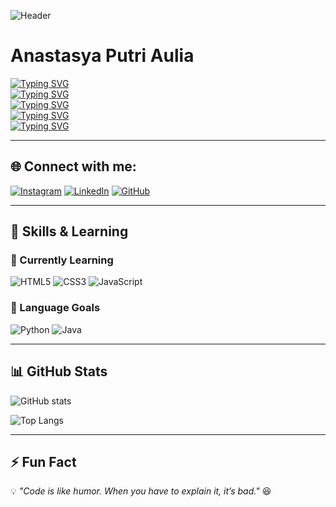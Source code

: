 <!-- Header / Banner -->
![Header](https://raw.githubusercontent.com/your-username/your-username/main/assets/header.png)

# Anastasya Putri Aulia

[![Typing SVG](https://readme-typing-svg.herokuapp.com?font=Fira+Code&size=25&pause=1000&color=FF5733&width=600&lines=Hello+World!+🌍)](https://git.io/typing-svg)  
[![Typing SVG](https://readme-typing-svg.herokuapp.com?font=Fira+Code&size=25&pause=1000&color=33FF57&width=600&lines=I'm+Anastasya+Putri+Aulia)](https://git.io/typing-svg)  
[![Typing SVG](https://readme-typing-svg.herokuapp.com?font=Fira+Code&size=25&pause=1000&color=3385FF&width=600&lines=A+Student+from+SMK+Telkom+Malang)](https://git.io/typing-svg)  
[![Typing SVG](https://readme-typing-svg.herokuapp.com?font=Fira+Code&size=25&pause=1000&color=FFC300&width=600&lines=Learning+Web+Development+💻)](https://git.io/typing-svg)  
[![Typing SVG](https://readme-typing-svg.herokuapp.com?font=Fira+Code&size=25&pause=1000&color=DA33FF&width=600&lines=Future+Software+Engineer+🚀)](https://git.io/typing-svg)

---

## 🌐 Connect with me:
[![Instagram](https://img.shields.io/badge/Instagram-E4405F?style=for-the-badge&logo=instagram&logoColor=white)](https://www.instagram.com/oioioyuu/)
[![LinkedIn](https://img.shields.io/badge/LinkedIn-0077B5?style=for-the-badge&logo=linkedin&logoColor=white)](https://www.linkedin.com/in/personal-saa/)
[![GitHub](https://img.shields.io/badge/GitHub-100000?style=for-the-badge&logo=github&logoColor=white)](https://github.com/ahnasta)

---

## 🚀 Skills & Learning
### 🌱 Currently Learning
![HTML5](https://img.shields.io/badge/HTML5-E34F26?style=for-the-badge&logo=html5&logoColor=white)
![CSS3](https://img.shields.io/badge/CSS3-1572B6?style=for-the-badge&logo=css3&logoColor=white)
![JavaScript](https://img.shields.io/badge/JavaScript-F7DF1E?style=for-the-badge&logo=javascript&logoColor=black)

### 🎯 Language Goals
![Python](https://img.shields.io/badge/Python-3776AB?style=for-the-badge&logo=python&logoColor=white)
![Java](https://img.shields.io/badge/Java-007396?style=for-the-badge&logo=java&logoColor=white)

---

## 📊 GitHub Stats
![GitHub stats](https://github-readme-stats.vercel.app/api?username=USERNAME&show_icons=true&theme=tokyonight)  

![Top Langs](https://github-readme-stats.vercel.app/api/top-langs/?username=USERNAME&layout=compact&theme=tokyonight)

---

## ⚡ Fun Fact
💡 *"Code is like humor. When you have to explain it, it’s bad."* 😆
